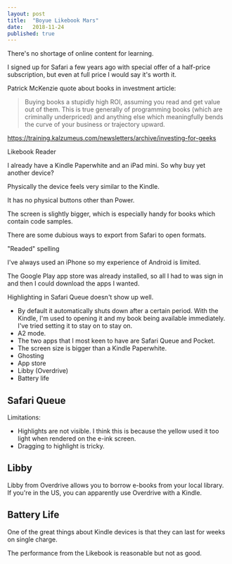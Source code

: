 ```yaml
---
layout: post
title:  "Boyue Likebook Mars"
date:   2018-11-24
published: true
---
```


There's no shortage of online content for learning.

I signed up for Safari a few years ago with special offer of a half-price
subscription, but even at full price I would say it's worth it.


Patrick McKenzie quote about books in investment article:

> Buying books a stupidly high ROI, assuming you read and get value out of them. This is true generally of programming books (which are criminally underpriced) and anything else which meaningfully bends the curve of your business or trajectory upward.

https://training.kalzumeus.com/newsletters/archive/investing-for-geeks



Likebook Reader


I already have a Kindle Paperwhite and an iPad mini. So why buy yet another
device?


Physically the device feels very similar to the Kindle.

It has no physical buttons other than Power.

The screen is slightly bigger, which is especially handy for books which contain
code samples.


There are some dubious ways to export from Safari to open formats.

"Readed" spelling


I've always used an iPhone so my experience of Android is limited.

The Google Play app store was already installed, so all I had to was sign in and then I could download the apps I wanted.


Highlighting in Safari Queue doesn't show up well. 

* By default it automatically shuts down after a certain period. With the Kindle, I'm used to opening it and my book being available immediately. I've tried setting it to stay on to stay on.
* A2 mode.
* The two apps that I most keen to have are Safari Queue and Pocket.
* The screen size is bigger than a Kindle Paperwhite.
* Ghosting
* App store
* Libby (Overdrive)
* Battery life

## Safari Queue

Limitations:

* Highlights are not visible. I think this is because the yellow used it too
  light when rendered on the e-ink screen.
* Dragging to highlight is tricky.

## Libby

Libby from Overdrive allows you to borrow e-books from your local library.
If you're in the US, you can apparently use Overdrive with a Kindle.

## Battery Life

One of the great things about Kindle devices is that they can last for weeks on
single charge.

The performance from the Likebook is reasonable but not as good.



